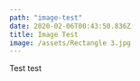```yaml
---
path: "image-test"
date: 2020-02-06T00:43:50.836Z
title: Image Test
image: /assets/Rectangle 3.jpg
---
```

Test test
